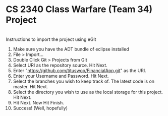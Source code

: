 <h1>CS 2340 Class Warfare (Team 34) Project</h1>
<br>Instructions to import the project using eGit
<br>

1) Make sure you have the ADT bundle of eclipse installed <br>
2) File > Import...<br>
3) Double Click Git > Projects from Git<br>
4) Select URI as the repository source. Hit Next.<br>
5) Enter "https://github.com/tituswoo/FinancialApp.git" as the URI.<br>
6) Enter your Username and Password. Hit Next.<br>
7) Select the branches you wish to keep track of. The latest code is on master. Hit Next.<br>
8) Select the directory you wish to use as the local storage for this project. Hit Next.<br>
9) Hit Next. Now Hit Finish.<br>
10) Success! (Well, hopefully)<br>
